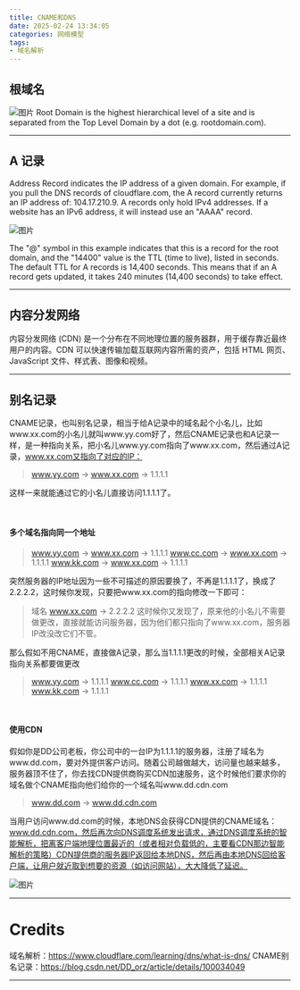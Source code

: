 ```yaml
---
title: CNAME和DNS
date: 2025-02-24 13:34:05
categories: 网络模型
tags: 
- 域名解析
---
```


## 根域名
![图片](RootDomain.jpg "域名结构")
Root Domain is the highest hierarchical level of a site and is separated from the Top Level Domain by a dot (e.g. rootdomain.com).

---

## A 记录
Address Record indicates the IP address of a given domain. For example, if you pull the DNS records of cloudflare.com, the A record currently returns an IP address of: 104.17.210.9. A records only hold IPv4 addresses. If a website has an IPv6 address, it will instead use an "AAAA" record.

![图片](ARecord.png "A记录组成部分")

The "@" symbol in this example indicates that this is a record for the root domain, and the "14400" value is the TTL (time to live), listed in seconds. The default TTL for A records is 14,400 seconds. This means that if an A record gets updated, it takes 240 minutes (14,400 seconds) to take effect.

---

## 内容分发网络
内容分发网络 (CDN) 是一个分布在不同地理位置的服务器群，用于缓存靠近最终用户的内容。CDN 可以快速传输加载互联网内容所需的资产，包括 HTML 网页、JavaScript 文件、样式表、图像和视频。

---

## 别名记录
CNAME记录，也叫别名记录，相当于给A记录中的域名起个小名儿，比如www.xx.com的小名儿就叫www.yy.com好了，然后CNAME记录也和A记录一样，是一种指向关系，把小名儿www.yy.com指向了www.xx.com，然后通过A记录，www.xx.com又指向了对应的IP：

> www.yy.com → www.xx.com → 1.1.1.1

这样一来就能通过它的小名儿直接访问1.1.1.1了。

<br>

#### 多个域名指向同一个地址

>www.yy.com → www.xx.com → 1.1.1.1
www.cc.com → www.xx.com → 1.1.1.1
www.kk.com → www.xx.com → 1.1.1.1

突然服务器的IP地址因为一些不可描述的原因要换了，不再是1.1.1.1了，换成了2.2.2.2，这时候你发现，只要把www.xx.com的指向修改一下即可：

> 域名 www.xx.com → 2.2.2.2
这时候你又发现了，原来他的小名儿不需要做更改，直接就能访问服务器，因为他们都只指向了www.xx.com，服务器IP改没改它们不管。

那么假如不用CNAME，直接做A记录，那么当1.1.1.1更改的时候，全部相关A记录指向关系都要做更改
> www.yy.com → 1.1.1.1
www.cc.com → 1.1.1.1
www.xx.com → 1.1.1.1
www.kk.com → 1.1.1.1

<br>

#### 使用CDN

假如你是DD公司老板，你公司中的一台IP为1.1.1.1的服务器，注册了域名为www.dd.com，要对外提供客户访问。随着公司越做越大，访问量也越来越多，服务器顶不住了，你去找CDN提供商购买CDN加速服务，这个时候他们要求你的域名做个CNAME指向他们给你的一个域名叫www.dd.cdn.com

> www.dd.com → www.dd.cdn.com

当用户访问www.dd.com的时候，本地DNS会获得CDN提供的CNAME域名：www.dd.cdn.com，然后再次向DNS调度系统发出请求，通过DNS调度系统的智能解析，把离客户端地理位置最近的（或者相对负载低的，主要看CDN那边智能解析的策略）CDN提供商的服务器IP返回给本地DNS，然后再由本地DNS回给客户端，让用户就近取到想要的资源（如访问网站），大大降低了延迟。

![图片](CDN.png "使用CNAME配置使用CDN服务器")

---

# Credits

域名解析：https://www.cloudflare.com/learning/dns/what-is-dns/
CNAME别名记录：https://blog.csdn.net/DD_orz/article/details/100034049

---